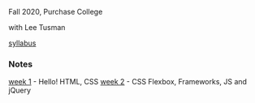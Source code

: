 
Fall 2020, Purchase College

with Lee Tusman

[syllabus](syllabus/)

### Notes

[week 1](week1/) - Hello! HTML, CSS 
[week 2](week2/) - CSS Flexbox, Frameworks, JS and jQuery


